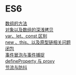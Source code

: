ES6
=============
[数组的方法](https://github.com/QinZonger/javascript/issues/1)<br/>
[对象以及数组的深浅拷贝](https://github.com/QinZonger/javascript/issues/2)<br/>
[var、let、const 区别](https://github.com/QinZonger/javascript/issues/3)<br/>
[new 、this、以及原型链相关问题](https://github.com/QinZonger/javascript/issues/4)<br/> 
[闭包](https://github.com/QinZonger/javascript/issues/5)<br/> 
[事件冒泡与事件捕捉](https://github.com/QinZonger/javascript/issues/6)<br/>
[defineProperty 与 proxy](https://github.com/QinZonger/javascript/issues/7)<br/>
[节流与防抖](https://github.com/QinZonger/javascript/issues/8)<br/>
